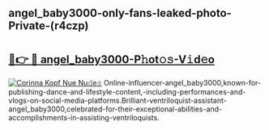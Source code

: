 ## angel_baby3000-only-fans​-leaked-photo​-Private-(r4czp)


# <h2><a href="https://mediaupload.pro?title=angel_baby3000&ref=git">🔗👉 🔴 angel_baby3000-P𝚑ot𝚘𝚜-V𝚒d𝚎o</a></h2>

[![Corinna Kopf Nue Nu𝚍e𝚜](https://i.imgur.com/0qMVB7G.gif)](https://mediaupload.pro?title=angel_baby3000&ref=git)
Online-influencer-angel_baby3000,known-for-publishing-dance-and-lifestyle-content,-including-performances-and-vlogs-on-social-media-platforms.Brilliant-ventriloquist-assistant-angel_baby3000,celebrated-for-their-exceptional-abilities-and-accomplishments-in-assisting-ventriloquists.  